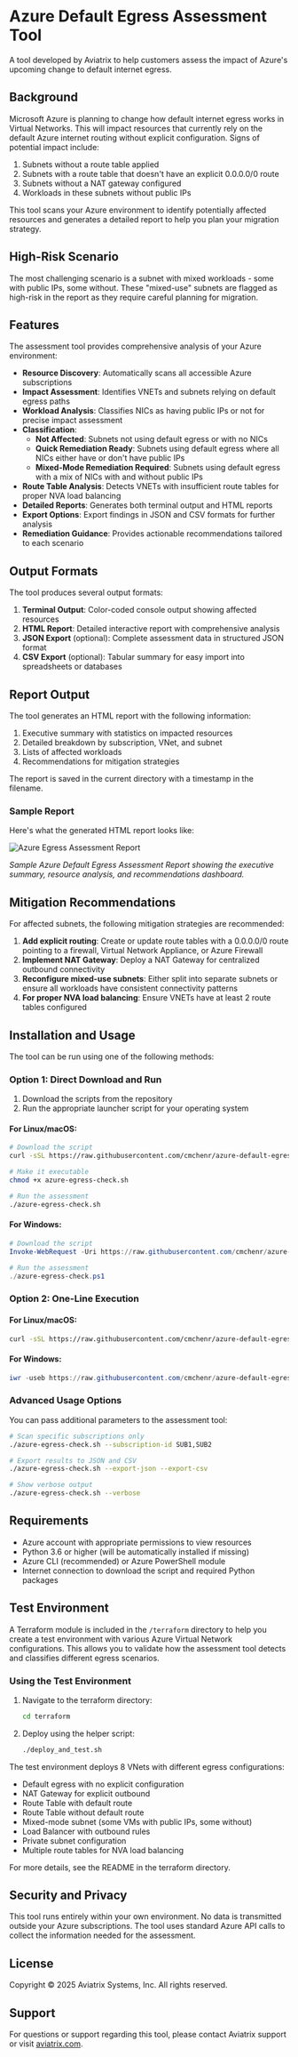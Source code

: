 # Azure Default Egress Assessment Tool

A tool developed by Aviatrix to help customers assess the impact of Azure's upcoming change to default internet egress.

## Background

Microsoft Azure is planning to change how default internet egress works in Virtual Networks. This will impact resources that currently rely on the default Azure internet routing without explicit configuration. Signs of potential impact include:

1. Subnets without a route table applied
2. Subnets with a route table that doesn't have an explicit 0.0.0.0/0 route
3. Subnets without a NAT gateway configured
4. Workloads in these subnets without public IPs

This tool scans your Azure environment to identify potentially affected resources and generates a detailed report to help you plan your migration strategy.

## High-Risk Scenario

The most challenging scenario is a subnet with mixed workloads - some with public IPs, some without. These "mixed-use" subnets are flagged as high-risk in the report as they require careful planning for migration.

## Features

The assessment tool provides comprehensive analysis of your Azure environment:

- **Resource Discovery**: Automatically scans all accessible Azure subscriptions
- **Impact Assessment**: Identifies VNETs and subnets relying on default egress paths
- **Workload Analysis**: Classifies NICs as having public IPs or not for precise impact assessment
- **Classification**:
  - **Not Affected**: Subnets not using default egress or with no NICs
  - **Quick Remediation Ready**: Subnets using default egress where all NICs either have or don't have public IPs
  - **Mixed-Mode Remediation Required**: Subnets using default egress with a mix of NICs with and without public IPs
- **Route Table Analysis**: Detects VNETs with insufficient route tables for proper NVA load balancing
- **Detailed Reports**: Generates both terminal output and HTML reports
- **Export Options**: Export findings in JSON and CSV formats for further analysis
- **Remediation Guidance**: Provides actionable recommendations tailored to each scenario

## Output Formats

The tool produces several output formats:

1. **Terminal Output**: Color-coded console output showing affected resources
2. **HTML Report**: Detailed interactive report with comprehensive analysis
3. **JSON Export** (optional): Complete assessment data in structured JSON format
4. **CSV Export** (optional): Tabular summary for easy import into spreadsheets or databases

## Report Output

The tool generates an HTML report with the following information:

1. Executive summary with statistics on impacted resources
2. Detailed breakdown by subscription, VNet, and subnet
3. Lists of affected workloads
4. Recommendations for mitigation strategies

The report is saved in the current directory with a timestamp in the filename.

### Sample Report

Here's what the generated HTML report looks like:

![Azure Egress Assessment Report](azure-egress-report-screenshot.png)

*Sample Azure Default Egress Assessment Report showing the executive summary, resource analysis, and recommendations dashboard.*

## Mitigation Recommendations

For affected subnets, the following mitigation strategies are recommended:

1. **Add explicit routing**: Create or update route tables with a 0.0.0.0/0 route pointing to a firewall, Virtual Network Appliance, or Azure Firewall
2. **Implement NAT Gateway**: Deploy a NAT Gateway for centralized outbound connectivity
3. **Reconfigure mixed-use subnets**: Either split into separate subnets or ensure all workloads have consistent connectivity patterns
4. **For proper NVA load balancing**: Ensure VNETs have at least 2 route tables configured

## Installation and Usage

The tool can be run using one of the following methods:

### Option 1: Direct Download and Run

1. Download the scripts from the repository
2. Run the appropriate launcher script for your operating system

#### For Linux/macOS:

```bash
# Download the script
curl -sSL https://raw.githubusercontent.com/cmchenr/azure-default-egress-assessment/main/scripts/azure-egress-check.sh -o azure-egress-check.sh

# Make it executable
chmod +x azure-egress-check.sh

# Run the assessment
./azure-egress-check.sh
```

#### For Windows:

```powershell
# Download the script
Invoke-WebRequest -Uri https://raw.githubusercontent.com/cmchenr/azure-default-egress-assessment/main/scripts/azure-egress-check.ps1 -OutFile azure-egress-check.ps1

# Run the assessment
./azure-egress-check.ps1
```

### Option 2: One-Line Execution

#### For Linux/macOS:

```bash
curl -sSL https://raw.githubusercontent.com/cmchenr/azure-default-egress-assessment/main/scripts/azure-egress-check.sh | bash
```

#### For Windows:

```powershell
iwr -useb https://raw.githubusercontent.com/cmchenr/azure-default-egress-assessment/main/scripts/azure-egress-check.ps1 | iex
```

### Advanced Usage Options

You can pass additional parameters to the assessment tool:

```bash
# Scan specific subscriptions only
./azure-egress-check.sh --subscription-id SUB1,SUB2

# Export results to JSON and CSV
./azure-egress-check.sh --export-json --export-csv

# Show verbose output
./azure-egress-check.sh --verbose
```

## Requirements

- Azure account with appropriate permissions to view resources
- Python 3.6 or higher (will be automatically installed if missing)
- Azure CLI (recommended) or Azure PowerShell module
- Internet connection to download the script and required Python packages

## Test Environment

A Terraform module is included in the `/terraform` directory to help you create a test environment with various Azure Virtual Network configurations. This allows you to validate how the assessment tool detects and classifies different egress scenarios.

### Using the Test Environment

1. Navigate to the terraform directory:
   ```bash
   cd terraform
   ```

2. Deploy using the helper script:
   ```bash
   ./deploy_and_test.sh
   ```

The test environment deploys 8 VNets with different egress configurations:
- Default egress with no explicit configuration
- NAT Gateway for explicit outbound
- Route Table with default route
- Route Table without default route
- Mixed-mode subnet (some VMs with public IPs, some without)
- Load Balancer with outbound rules
- Private subnet configuration
- Multiple route tables for NVA load balancing

For more details, see the README in the terraform directory.

## Security and Privacy

This tool runs entirely within your own environment. No data is transmitted outside your Azure subscriptions. The tool uses standard Azure API calls to collect the information needed for the assessment.

## License

Copyright © 2025 Aviatrix Systems, Inc. All rights reserved.

## Support

For questions or support regarding this tool, please contact Aviatrix support or visit [aviatrix.com](https://aviatrix.com).